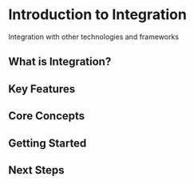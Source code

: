 # Introduction to Integration

Integration with other technologies and frameworks

## What is Integration?

## Key Features

## Core Concepts

## Getting Started

## Next Steps
